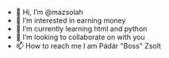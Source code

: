 - 👋 Hi, I’m @mazsolah
- 👀 I’m interested in earning money
- 🌱 I’m currently learning html and python
- 💞️ I’m looking to collaborate on with you
- 📫 How to reach me I am Pádár "Boss" Zsolt

<!---
mazsolah/mazsolah is a ✨ special ✨ repository because its `README.md` (this file) appears on your GitHub profile.
You can click the Preview link to take a look at your changes.
--->
